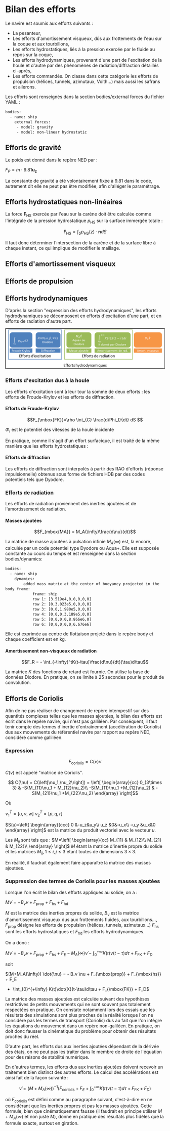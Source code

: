 # Bilan des efforts

Le navire est soumis aux efforts suivants :

- La pesanteur,
- Les efforts d'amortissement visqueux, dûs aux frottements de l'eau sur la
  coque et aux tourbillons,
- Les efforts hydrostatiques, liés à la pression exercée par le fluide au repos
  sur la coque,
- Les efforts hydrodynamiques, provenant d'une part de l'excitation de la houle
  et d'autre par des phénomènes de radiation/diffraction détaillés ci-après,
- Les efforts commandés. On classe dans cette catégorie les efforts de
  propulsion (hélices, tunnels, azimutaux, Voith...) mais aussi les safrans et
  ailerons.

Les efforts sont renseignés dans la section bodies/external forces du fichier
YAML :

~~~~~~~~~~~~~~~~~~~~~~~~~~~~~~~~~~~~~~~~~~ {.yaml}
bodies:
  - name: ship
    external forces:
     - model: gravity
     - model: non-linear hydrostatic
~~~~~~~~~~~~~~~~~~~~~~~~~~~~~~~~~~~~~~~~~~

## Efforts de gravité

Le poids est donné dans le repère NED par :

$F_P = m \cdot 9.81 \mathbf{u_z}$

La constante de gravité a été volontairement fixée à 9.81 dans le code,
autrement dit elle ne peut pas être modifiée, afin d'alléger le paramétrage.

## Efforts hydrostatiques non-linéaires

La force $\textbf{F}_{\mbox{HS}}$ exercée par l'eau sur la carène doit être
calculée comme l'intégrale de la pression hydrostatique $p_{\mbox{HS}}$ sur
la surface immergée totale :

$$\textbf{F}_{\mbox{HS}} = \int_{S}p_{\mbox{HS}}(z)\cdot \textbf{n} dS $$

Il faut donc déterminer l'intersection de la carène et de la surface libre à
chaque instant, ce qui implique de modifier le maillage.

## Efforts d'amortissement visqueux



## Efforts de propulsion

## Efforts hydrodynamiques

D'après la section "expression des efforts hydrodynamiques", les efforts
hydrodynamiques se décomposent en efforts d'excitation d'une part, et en efforts
de radiation d'autre part.

![](images/efforts_hydros.svg "Catégories de modèles d'efforts hydrodynamiques")

### Efforts d'excitation dus à la houle

Les efforts d'excitation sont à leur tour la somme de deux efforts : les efforts
de Froude-Krylov et les efforts de diffraction.

#### Efforts de Froude-Krylov

$$F_{\mbox{FK}}=\rho \int_{C} \frac{d\Phi_I}{dt} dS $$

$\Phi_I$ est le potentiel des vitesses de la houle incidente

En pratique, comme il s'agit d'un effort surfacique, il est traité de la même
manière que les efforts hydrostatiques : 

#### Efforts de diffraction

Les efforts de diffraction sont interpolés à partir des RAO d'efforts (réponse
impulsionnelle) obtenus sous forme de fichiers HDB par des codes potentiels
tels que Dyodore.

### Efforts de radiation

Les efforts de radiation proviennent des inerties ajoutées et de l'amortissement
de radiation.

#### Masses ajoutées

$$F_{mbox{MA}} = M_A(\infty)\frac{d\nu}{dt}$$ 

La matrice de masse ajoutées à pulsation infinie $M_A(\infty)$ est, là encore,
calculée par un code potentiel type Dyodore ou Aqua+. Elle est supposée
constante au cours du temps et est renseignée dans la section bodies/dynamics:

~~~~~~~~~~~~~~~~~~~~~~~~~~~~~~~~~~~~~~~~~~ {.yaml}
bodies:
  - name: ship
    dynamics:
        added mass matrix at the center of buoyancy projected in the body frame:
            frame: ship
            row 1: [3.519e4,0,0,0,0,0]
            row 2: [0,3.023e5,0,0,0,0]
            row 3: [0,0,1.980e5,0,0,0]
            row 4: [0,0,0,3.189e5,0,0]
            row 5: [0,0,0,0,8.866e6,0]
            row 6: [0,0,0,0,0,6.676e6]
~~~~~~~~~~~~~~~~~~~~~~~~~~~~~~~~~~~~~~~~~~

Elle est exprimée au centre de flottaison projeté dans le repère body et chaque
coefficient est en kg.

#### Amortissement non-visqueux de radiation

$$F_R = - \int_{-\infty}^tK(t-\tau)\frac{d\nu}{dt}(\tau)d\tau$$

La matrice $K$ des fonctions de retard est fournie. On utilise la base de
données Diodore. En pratique, on se limite à 25 secondes pour le produit de
convolution.

## Efforts de Coriolis

Afin de ne pas réaliser de changement de repère intempestif sur des quantités
complexes telles que les masses ajoutées, le bilan des efforts est écrit dans le
repère navire, qui n'est pas galliléen. Par conséquent, il faut tenir compte des
termes d'inertie d'entraînement (accélération de Coriolis) dus aux mouvements du
référentiel navire par rapport au repère NED, considéré comme galliléen.

### Expression

$$F_{\mbox{coriolis}} = C(\nu)\nu$$

$C(\nu)$ est appelé "matrice de Coriolis".

$$
C(\nu) = C(\left[\nu_1,\nu_2\right]) = \left[
\begin{array}{cc}
0_{3\times 3}            & -S(M_{11}\nu_1 + M_{12}\nu_2)\\
-S(M_{11}\nu_1 +M_{12}\nu_2) & -S(M_{21}\nu_1 +M_{22}\nu_2)
\end{array}
\right]$$

Où

$\nu_1^T = \left[u,v,w\right]$
$\nu_2^T = \left[p,q,r\right]$

$S(u)=\left[
\begin{array}{ccc}
0         &-u_z&u_y\\
u_z  &0&-u_x\\
-u_y &u_x&0
\end{array}
\right]$ est la matrice du produit vectoriel avec le vecteur $u$.

Les $M_{ij}$ sont tels que :
$M=\left[
\begin{array}{cc}
M_{11} & M_{12}\\
M_{21} & M_{22}\\
\end{array}
\right]$
$M$ étant la matrice d'inertie propre du solide et les matrices $M_{ij}, 1\leq
i,j\leq 3$ étant toutes de dimensions $3\times 3$.

En réalité, il faudrait également faire apparaître la matrice des masses
ajoutées.


### Suppression des termes de Coriolis pour les masses ajoutées

Lorsque l'on écrit le bilan des efforts appliqués au solide, on a :

$M \dot{\nu} = - B_v \nu + F_{\mbox{prop}} + F_{\mbox{hs}} + F_{\mbox{hd}}$

$M$ est la matrice des inerties propres du solide, $B_v$ est la matrice
d'amortissement visqueux dus aux frottements fluides, aux tourbillons..., $F_{\mbox{prop}}$
désigne les efforts de propulsion (hélices, tunnels, azimutaux...)
$F_{\mbox{hs}}$ sont les efforts hydrostatiques et $F_{\mbox{hd}}$ les efforts
hydrodynamiques.

On a donc :

$M \dot{\nu} = - B_v \nu + F_{\mbox{prop}} + F_{\mbox{hs}} + F_E
-M_A(\infty)\dot{\nu} -  \int_{0}^{+\infty} K(t)\nu(t-\tau)d\tau + F_{\mbox{FK}} + F_D$

soit

$(M+M_A(\infty)) \dot{\nu} = - B_v \nu + F_{\mbox{prop}} + F_{\mbox{hs}} + F_E
+ \int_{0}^{+\infty} K(t)\dot{X}(t-\tau)d\tau + F_{\mbox{FK}} + F_D$

La matrice des masses ajoutées est calculée suivant des hypothèses restrictives
de petits mouvements qui ne sont souvent pas totalement respectées en pratique. On
constate notamment lors des essais que les résultats des simulations sont plus
proches de la réalité lorsque l'on ne considère pas les termes de transport
(Coriolis) dus au fait que l'on intègre les équations du mouvement dans un
repère non-galiléen. En pratique, on doit donc fausser la cinématique du
problème pour obtenir des résultats proches du réel.

D'autre part, les efforts dus aux inerties ajoutées dépendant de la dérivée des
états, on ne peut pas les traiter dans le membre de droite de l'équation pour
des raisons de stabilité numérique.

En d'autres termes, les efforts dus aux inerties ajoutées doivent recevoir un
traitement bien distinct des autres efforts. Le calcul des
accélérations est ainsi fait de la façon suivante :

$$\dot{\nu}= (M+M_A(\infty))^{-1}(F_{\mbox{coriolis}} + F_E +
\int_{0}^{+\infty} K(t)\nu(t-\tau)d\tau + F_{\mbox{FK}} +F_D)$$

où $F_{\mbox{coriolis}}$ est défini comme au paragraphe suivant, c'est-à-dire en
ne considérant que les inerties propres et pas les masses ajoutées. Cette
formule, bien que cinématiquement fausse (il faudrait en principe utiliser
$M+M_A(\infty)$ et non juste $M$), donne en pratique des résultats plus fidèles
que la formule exacte, surtout en giration.


